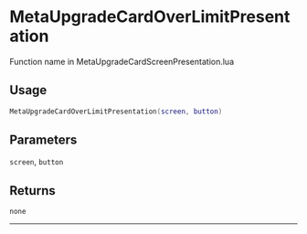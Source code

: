 # MetaUpgradeCardOverLimitPresentation
Function name in MetaUpgradeCardScreenPresentation.lua
## Usage
```lua
MetaUpgradeCardOverLimitPresentation(screen, button)
```
## Parameters
`screen`, `button`
## Returns
`none`

---
